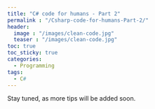 ```yaml
---
title: "C# code for humans - Part 2"
permalink : "/Csharp-code-for-humans-Part-2/"
header: 
  image : "/images/clean-code.jpg"
  teaser : "/images/clean-code.jpg"
toc: true
toc_sticky: true
categories:
  - Programming
tags:
  - C#
---
```


Stay tuned, as more tips will be added soon.
